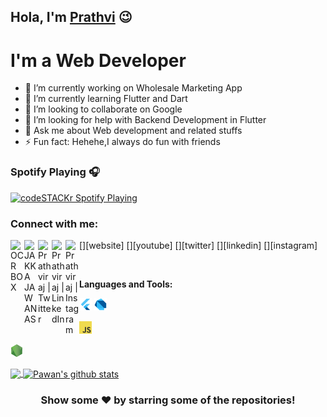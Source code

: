 ## Hola, I'm [Prathvi](https://github.com/itsprathvi) 😉

# I'm a Web Developer 

- 🔭 I’m currently working on Wholesale Marketing App
- 🌱 I’m currently learning Flutter and Dart
- 👯 I’m looking to collaborate on Google
- 🤔 I’m looking for help with Backend Development in Flutter
- 💬 Ask me about Web development and related stuffs
- ⚡ Fun fact: Hehehe,I always do fun with friends

### Spotify Playing 🎧

[<img src="https://now-playing-codestackr.vercel.app/api/spotify-playing" alt="codeSTACKr Spotify Playing" width="350" />](https://open.spotify.com/album/2CjnKjbXdhCjY7NzK8lW4H)

### Connect with me:

[<img align="left" alt="OCR BOX" width="22px" src="http://ocr-converter.herokuapp.com/" />][website]
[<img align="left" alt="JAKKA JAWANAS" width="22px" src="https://www.youtube.com/channel/UC6AvtKYKQJ_IORyyQSZee-w" />][youtube]
[<img align="left" alt="Prathviraj | Twitter" width="22px" src="https://twitter.com/PrathvirajPrab1" />][twitter]
[<img align="left" alt="Prathviraj | LinkedIn" width="22px" src="https://www.linkedin.com/in/prathviraj-prabhu-430123193/" />][linkedin]
[<img align="left" alt="Prathviraj | Instagram" width="22px" src="https://www.instagram.com/prathvi.raj_/" />][instagram]

<br />


**Languages and Tools:**  

<code><img height="20" src="https://raw.githubusercontent.com/github/explore/80688e429a7d4ef2fca1e82350fe8e3517d3494d/topics/flutter/flutter.png"></code>
<code><img height="20" src="https://raw.githubusercontent.com/github/explore/80688e429a7d4ef2fca1e82350fe8e3517d3494d/topics/dart/dart.png"></code>

<code><img height="20" src="https://raw.githubusercontent.com/github/explore/80688e429a7d4ef2fca1e82350fe8e3517d3494d/topics/javascript/javascript.png"></code>

<code><img height="20" src="https://raw.githubusercontent.com/github/explore/80688e429a7d4ef2fca1e82350fe8e3517d3494d/topics/nodejs/nodejs.png"></code>    

<a href="https://github.com/itsprathvi">
  <img align="center" src="https://github-readme-stats.vercel.app/api/top-langs/?username=itsprathvi&theme=light&hide_langs_below=1" />
</a>
<a href="https://github.com/itsprathvi">
 <img align="center" src="https://github-readme-stats.vercel.app/api?username=itsprathvi&show_icons=true&theme=light&line_height=27" alt="Pawan's github stats"/>
</a>
<!-- 
<a href="https://github.com/iampawan/VelocityX">
 <img align="center" src="https://github-readme-stats.vercel.app/api/pin/?username=iampawan&repo=VelocityX&theme=light" />
</a> -->

<div align="center">

### Show some ❤️ by starring some of the repositories!

</div>



